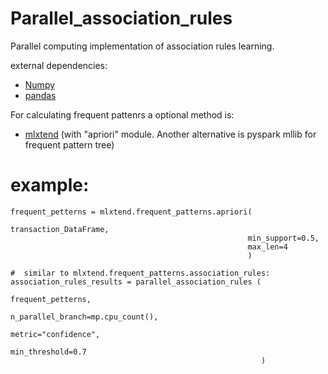 # Parallel_association_rules
Parallel computing implementation of association rules learning.

external dependencies:
 * [Numpy](http://www.numpy.org/)
 * [pandas](https://pandas.pydata.org/)
 
For calculating frequent pattenrs a optional method is:

 * [mlxtend](http://rasbt.github.io/mlxtend/user_guide/frequent_patterns/association_rules/#association-rules-generation-from-frequent-itemsets) (with "apriori" module. Another alternative is pyspark mllib for frequent pattern tree)



# example:
```
frequent_petterns = mlxtend.frequent_patterns.apriori(
                                                     transaction_DataFrame,
                                                     min_support=0.5,
                                                     max_len=4
                                                     )
                                                     
#  similar to mlxtend.frequent_patterns.association_rules:                                                    
association_rules_results = parallel_association_rules (
                                                        frequent_petterns,
                                                        n_parallel_branch=mp.cpu_count(),
                                                        metric="confidence",
                                                        min_threshold=0.7
                                                        )
```
